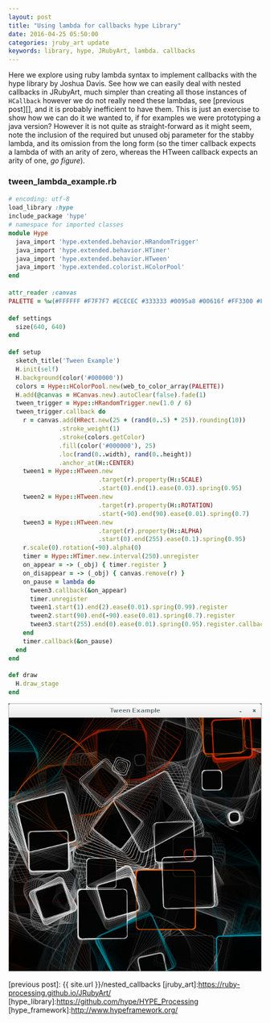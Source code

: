 ```yaml
---
layout: post
title: "Using lambda for callbacks hype Library"
date: 2016-04-25 05:50:00
categories: jruby_art update
keywords: library, hype, JRubyArt, lambda. callbacks
---
```


Here we explore using ruby lambda syntax to implement callbacks with the hype library by Joshua Davis.  See how we can easily deal with nested callbacks in JRubyArt, much simpler than creating all those instances of `HCallback` however we do not really need these lambdas, see [previous post][], and it is probably inefficient to have them. This is just an exercise to show how we can do it we wanted to, if for examples we were prototyping a java version?
However it is not quite as straight-forward as it might seem, note the inclusion of the required but unused obj parameter for the stabby lambda, and its omission from the long form (so the timer callback expects a lambda of with an arity of zero, whereas the HTween callback expects an arity of one, _go figure_).

### tween_lambda_example.rb ###

```ruby
# encoding: utf-8
load_library :hype
include_package 'hype'
# namespace for imported classes
module Hype
  java_import 'hype.extended.behavior.HRandomTrigger'
  java_import 'hype.extended.behavior.HTimer'
  java_import 'hype.extended.behavior.HTween'
  java_import 'hype.extended.colorist.HColorPool'
end

attr_reader :canvas
PALETTE = %w(#FFFFFF #F7F7F7 #ECECEC #333333 #0095a8 #00616f #FF3300 #FF6600).freeze

def settings
  size(640, 640)
end

def setup
  sketch_title('Tween Example')
  H.init(self)
  H.background(color('#000000'))
  colors = Hype::HColorPool.new(web_to_color_array(PALETTE))
  H.add(@canvas = HCanvas.new).autoClear(false).fade(1)
  tween_trigger = Hype::HRandomTrigger.new(1.0 / 6)
  tween_trigger.callback do
    r = canvas.add(HRect.new(25 + (rand(0..5) * 25)).rounding(10))
              .stroke_weight(1)
              .stroke(colors.getColor)
              .fill(color('#000000'), 25)
              .loc(rand(0..width), rand(0..height))
              .anchor_at(H::CENTER)
    tween1 = Hype::HTween.new
                         .target(r).property(H::SCALE)
                         .start(0).end(1).ease(0.03).spring(0.95)
    tween2 = Hype::HTween.new
                         .target(r).property(H::ROTATION)
                         .start(-90).end(90).ease(0.01).spring(0.7)
    tween3 = Hype::HTween.new
                         .target(r).property(H::ALPHA)
                         .start(0).end(255).ease(0.1).spring(0.95)
    r.scale(0).rotation(-90).alpha(0)
    timer = Hype::HTimer.new.interval(250).unregister
    on_appear = -> (_obj) { timer.register }
    on_disappear = -> (_obj) { canvas.remove(r) }
    on_pause = lambda do
      tween3.callback(&on_appear)
      timer.unregister
      tween1.start(1).end(2).ease(0.01).spring(0.99).register
      tween2.start(90).end(-90).ease(0.01).spring(0.7).register
      tween3.start(255).end(0).ease(0.01).spring(0.95).register.callback(&on_disappear)
    end
    timer.callback(&on_pause)
  end
end

def draw
  H.draw_stage
end

```


<img src="/assets/hype_tween.png" />

[previous post]: {{ site.url }}/nested_callbacks
[jruby_art]:https://ruby-processing.github.io/JRubyArt/
[hype_library]:https://github.com/hype/HYPE_Processing
[hype_framework]:http://www.hypeframework.org/
